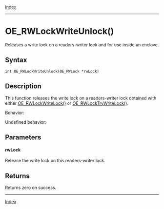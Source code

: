 [Index](index.md)

---
# OE_RWLockWriteUnlock()

Releases a write lock on a readers-writer lock and for use inside an enclave.

## Syntax

    int OE_RWLockWriteUnlock(OE_RWLock *rwLock)
## Description 

This function releases the write lock on a readers-writer lock obtained with either [OE_RWLockWriteLock()](thread_8h_a4e9062d0f040bc0edfde26817b67c392_1a4e9062d0f040bc0edfde26817b67c392.md) or [OE_RWLockTryWriteLock()](thread_8h_ad833e15e6322f7db0735465753b6a0d8_1ad833e15e6322f7db0735465753b6a0d8.md).

Behavior:

Undefined behavior:



## Parameters

#### rwLock

Release the write lock on this readers-writer lock.

## Returns

Returns zero on success.

---
[Index](index.md)

